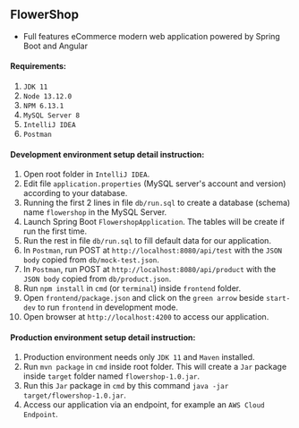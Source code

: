 FlowerShop
-
- Full features eCommerce modern web application powered by Spring Boot and Angular

#### Requirements:
1. `JDK 11`
2. `Node 13.12.0`
3. `NPM 6.13.1`
4. `MySQL Server 8`
5. `IntelliJ IDEA`
6. `Postman`

#### Development environment setup detail instruction:
1. Open root folder in `IntelliJ IDEA`.
2. Edit file `application.properties` (MySQL server's account and version) according to your database.
3. Running the first 2 lines in file `db/run.sql` to create a database (schema) name `flowershop` in the MySQL Server. 
4. Launch Spring Boot `FlowershopApplication`. The tables will be create if run the first time.
5. Run the rest in file `db/run.sql` to fill default data for our application.
6. In `Postman`, run POST at `http://localhost:8080/api/test` with the `JSON body` copied from `db/mock-test.json`.
7. In `Postman`, run POST at `http://localhost:8080/api/product` with the `JSON body` copied from `db/product.json`.
8. Run `npm install` in `cmd` (or `terminal`) inside `frontend` folder.
9. Open `frontend/package.json` and click on the `green arrow` beside `start-dev` to run `frontend` in development mode.
10. Open browser at `http://localhost:4200` to access our application.

#### Production environment setup detail instruction:
1. Production environment needs only `JDK 11` and `Maven` installed.
2. Run `mvn package` in `cmd` inside root folder. This will create a `Jar` package inside `target` folder named `flowershop-1.0.jar`.
3. Run this `Jar` package in `cmd` by this command `java -jar target/flowershop-1.0.jar`.
4. Access our application via an endpoint, for example an `AWS Cloud Endpoint`.
